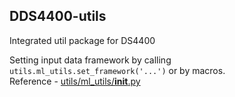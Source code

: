 ## DDS4400-utils
Integrated util package for DS4400

Setting input data framework by calling `utils.ml_utils.set_framework('...')` or by macros. \
Reference - [utils/ml_utils/__init__.py](https://github.com/JerryGCDing/DS4400-Spring2023/blob/main/Homework/hw3/utils/ml_utils/framework_handler.py)
